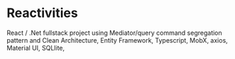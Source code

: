# Reactivities
React / .Net fullstack project using  Mediator/query command segregation pattern and Clean Architecture,  Entity Framework, Typescript, MobX, axios, Material UI, SQLlite,
